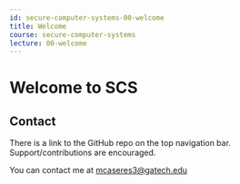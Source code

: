 ```yaml
---
id: secure-computer-systems-00-welcome
title: Welcome
course: secure-computer-systems
lecture: 00-welcome
---
```


# Welcome to SCS

## Contact

There is a link to the GitHub repo on the top navigation bar. Support/contributions are encouraged.

You can contact me at mcaseres3@gatech.edu